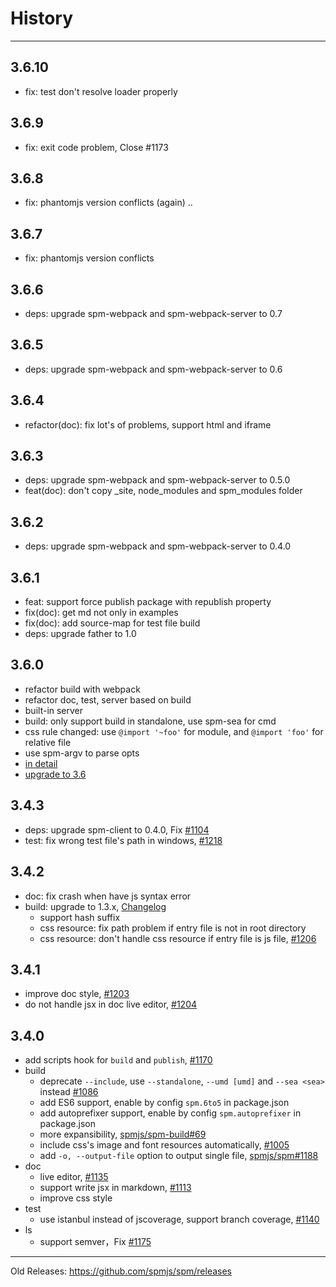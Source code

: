 # History

---

## 3.6.10

- fix: test don't resolve loader properly

## 3.6.9

- fix: exit code problem, Close #1173

## 3.6.8

- fix: phantomjs version conflicts (again) ..

## 3.6.7

- fix: phantomjs version conflicts

## 3.6.6

- deps: upgrade spm-webpack and spm-webpack-server to 0.7

## 3.6.5

- deps: upgrade spm-webpack and spm-webpack-server to 0.6

## 3.6.4

- refactor(doc): fix lot's of problems, support html and iframe

## 3.6.3

- deps: upgrade spm-webpack and spm-webpack-server to 0.5.0
- feat(doc): don't copy _site, node_modules and spm_modules folder

## 3.6.2

- deps: upgrade spm-webpack and spm-webpack-server to 0.4.0

## 3.6.1

- feat: support force publish package with republish property
- fix(doc): get md not only in examples
- fix(doc): add source-map for test file build
- deps: upgrade father to 1.0

## 3.6.0

- refactor build with webpack
- refactor doc, test, server based on build
- built-in server
- build: only support build in standalone, use spm-sea for cmd
- css rule changed: use `@import '~foo'` for module, and `@import 'foo'` for relative file
- use spm-argv to parse opts
- [in detail](https://github.com/spmjs/docs/blob/master/misc/release-3.6.md)
- [upgrade to 3.6](https://github.com/spmjs/docs/blob/master/misc/upgrade-to-3.6.md)

## 3.4.3

- deps: upgrade spm-client to 0.4.0, Fix [#1104](https://github.com/spmjs/spm/issues/1104)
- test: fix wrong test file's path in windows, [#1218](https://github.com/spmjs/spm/issues/1218)

## 3.4.2

- doc: fix crash when have js syntax error
- build: upgrade to 1.3.x, [Changelog](https://github.com/spmjs/spm-build/blob/master/HISTORY.md#130)
  - support hash suffix
  - css resource: fix path problem if entry file is not in root directory
  - css resource: don't handle css resource if entry file is js file, [#1206](https://github.com/spmjs/spm/issues/1206)

## 3.4.1

- improve doc style, [#1203](https://github.com/spmjs/spm/pull/1203)
- do not handle jsx in doc live editor, [#1204](https://github.com/spmjs/spm/issues/1204)

## 3.4.0

- add scripts hook for `build` and `publish`, [#1170](https://github.com/spmjs/spm/pull/1170)
- build
  - deprecate `--include`, use `--standalone`, `--umd [umd]` and `--sea <sea>` instead [#1086](https://github.com/spmjs/spm/issues/1086)
  - add ES6 support, enable by config `spm.6to5` in package.json
  - add autoprefixer support, enable by config `spm.autoprefixer` in package.json
  - more expansibility, [spmjs/spm-build#69](https://github.com/spmjs/spm-build/pull/69)
  - include css's image and font resources automatically, [#1005](https://github.com/spmjs/spm/issues/1005)
  - add `-o, --output-file` option to output single file, [spmjs/spm#1188](https://github.com/spmjs/spm/issues/1188)
- doc
  - live editor, [#1135](https://github.com/spmjs/spm/pull/1135)
  - support write jsx in markdown, [#1113](https://github.com/spmjs/spm/issues/1113)
  - improve css style
- test
  - use istanbul instead of jscoverage, support branch coverage, [#1140](https://github.com/spmjs/spm/pull/1140)
- ls
  - support semver，Fix [#1175](https://github.com/spmjs/spm/issues/1175)

---

Old Releases: https://github.com/spmjs/spm/releases

